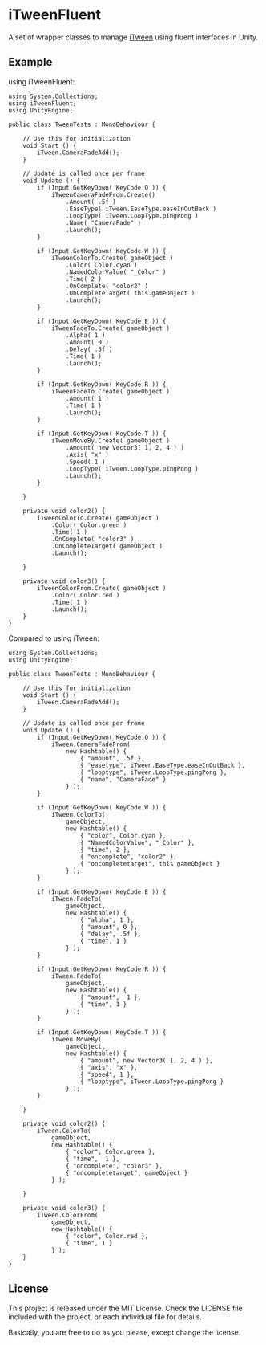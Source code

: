 iTweenFluent
============

A set of wrapper classes to manage [iTween](http://code.google.com/p/itween/) using fluent interfaces in Unity.

Example
-------

using iTweenFluent:

    using System.Collections;
    using iTweenFluent;
    using UnityEngine;

    public class TweenTests : MonoBehaviour {

        // Use this for initialization
        void Start () {
            iTween.CameraFadeAdd();
        }

        // Update is called once per frame
        void Update () {
            if (Input.GetKeyDown( KeyCode.Q )) {
                iTweenCameraFadeFrom.Create()
                    .Amount( .5f )
                    .EaseType( iTween.EaseType.easeInOutBack )
                    .LoopType( iTween.LoopType.pingPong )
                    .Name( "CameraFade" )
                    .Launch();
            }

            if (Input.GetKeyDown( KeyCode.W )) {
                iTweenColorTo.Create( gameObject )
                    .Color( Color.cyan )
                    .NamedColorValue( "_Color" )
                    .Time( 2 )
                    .OnComplete( "color2" )
                    .OnCompleteTarget( this.gameObject )
                    .Launch();
            }

            if (Input.GetKeyDown( KeyCode.E )) {
                iTweenFadeTo.Create( gameObject )
                    .Alpha( 1 )
                    .Amount( 0 )
                    .Delay( .5f )
                    .Time( 1 )
                    .Launch();
            }

            if (Input.GetKeyDown( KeyCode.R )) {
                iTweenFadeTo.Create( gameObject )
                    .Amount( 1 )
                    .Time( 1 )
                    .Launch();
            }

            if (Input.GetKeyDown( KeyCode.T )) {
                iTweenMoveBy.Create( gameObject )
                    .Amount( new Vector3( 1, 2, 4 ) )
                    .Axis( "x" )
                    .Speed( 1 )
                    .LoopType( iTween.LoopType.pingPong )
                    .Launch();
            }

        }

        private void color2() {
            iTweenColorTo.Create( gameObject )
                .Color( Color.green )
                .Time( 1 )
                .OnComplete( "color3" )
                .OnCompleteTarget( gameObject )
                .Launch();

        }

        private void color3() {
            iTweenColorFrom.Create( gameObject )
                .Color( Color.red )
                .Time( 1 )
                .Launch();
        }
    }

Compared to using iTween:

    using System.Collections;
    using UnityEngine;

    public class TweenTests : MonoBehaviour {

        // Use this for initialization
        void Start () {
            iTween.CameraFadeAdd();
        }

        // Update is called once per frame
        void Update () {
            if (Input.GetKeyDown( KeyCode.Q )) {
                iTween.CameraFadeFrom(
                    new Hashtable() {
                        { "amount", .5f },
                        { "easetype", iTween.EaseType.easeInOutBack },
                        { "looptype", iTween.LoopType.pingPong },
                        { "name", "CameraFade" }
                    } );
            }

            if (Input.GetKeyDown( KeyCode.W )) {
                iTween.ColorTo(
                    gameObject,
                    new Hashtable() {
                        { "color", Color.cyan },
                        { "NamedColorValue", "_Color" },
                        { "time", 2 },
                        { "oncomplete", "color2" },
                        { "oncompletetarget", this.gameObject }
                    } );
            }

            if (Input.GetKeyDown( KeyCode.E )) {
                iTween.FadeTo(
                    gameObject,
                    new Hashtable() {
                        { "alpha", 1 },
                        { "amount", 0 },
                        { "delay", .5f },
                        { "time", 1 }
                    } );
            }

            if (Input.GetKeyDown( KeyCode.R )) {
                iTween.FadeTo(
                    gameObject,
                    new Hashtable() {
                        { "amount",  1 },
                        { "time", 1 }
                    } );
            }

            if (Input.GetKeyDown( KeyCode.T )) {
                iTween.MoveBy(
                    gameObject,
                    new Hashtable() {
                        { "amount", new Vector3( 1, 2, 4 ) },
                        { "axis", "x" },
                        { "speed", 1 },
                        { "looptype", iTween.LoopType.pingPong }
                    } );
            }

        }

        private void color2() {
            iTween.ColorTo(
                gameObject,
                new Hashtable() {
                    { "color", Color.green },
                    { "time",  1 },
                    { "oncomplete", "color3" },
                    { "oncompletetarget", gameObject }
                } );

        }

        private void color3() {
            iTween.ColorFrom(
                gameObject,
                new Hashtable() {
                    { "color", Color.red },
                    { "time", 1 }
                } );
        }
    }

License
-------
This project is released under the MIT License. Check the LICENSE file included
with the project, or each individual file for details.

Basically, you are free to do as you please, except change the license.
